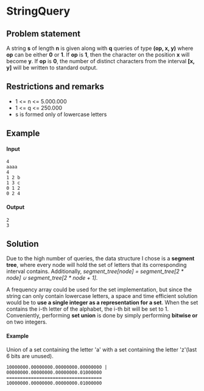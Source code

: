# StringQuery

## Problem statement

A string **s** of length **n** is given along with **q** queries of type **(op, x, y)**
where **op** can be either **0** or **1**. If **op** is **1**, then the character on
the position **x** will become **y**. If **op** is **0**, the number of distinct
characters from the interval **[x, y]** will be written to standard output.

## Restrictions and remarks

* 1 <= n <= 5.000.000
* 1 <= q <= 250.000
* s is formed only of lowercase letters

## Example

#### Input
```
4
aaaa
4
1 2 b
1 3 c
0 1 2
0 2 4
```

#### Output
```
2
3
```


## Solution

Due to the high number of queries, the data structure I chose is a **segment tree**, where every node will hold the set of letters that its corresponding interval contains.
Additionally, *segment_tree[node] = segment_tree[2 * node] ∪ segment_tree[2 * node + 1]*.

A frequency array could be used for the set implementation, but since the string can only contain lowercase letters, a space and time efficient solution would be to **use a
single integer as a representation for a set**. When the set contains the i-th letter of the alphabet, the i-th bit will be set to 1. Conveniently, performing **set union**
is done by simply performing **bitwise or** on two integers.

#### Example

Union of a set containing the letter 'a' with a set containing the letter 'z'(last 6 bits are unused).
```
10000000.00000000.00000000.00000000 |
00000000.00000000.00000000.01000000
===================================
10000000.00000000.00000000.01000000
```

